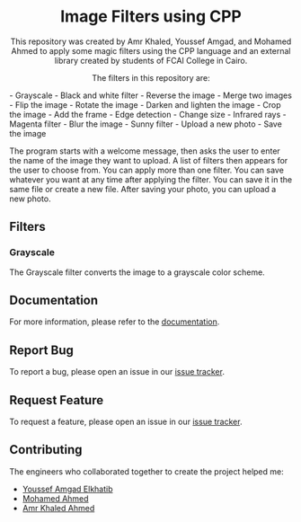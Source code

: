 <div align='center'>

# Image Filters using CPP

This repository was created by Amr Khaled, Youssef Amgad, and Mohamed Ahmed to apply some magic filters using the CPP language and an external library created by students of FCAI College in Cairo.

The filters in this repository are:
<div align='left'>
- Grayscale
- Black and white filter
- Reverse the image
- Merge two images
- Flip the image
- Rotate the image
- Darken and lighten the image
- Crop the image
- Add the frame
- Edge detection
- Change size
- Infrared rays
- Magenta filter
- Blur the image
- Sunny filter
- Upload a new photo
- Save the image

The program starts with a welcome message, then asks the user to enter the name of the image they want to upload. A list of filters then appears for the user to choose from. You can apply more than one filter. You can save whatever you want at any time after applying the filter. You can save it in the same file or create a new file. After saving your photo, you can upload a new photo.

## Filters

### Grayscale

The Grayscale filter converts the image to a grayscale color scheme.

## Documentation

For more information, please refer to the [documentation](https://github.com/Amr-Khaled-Ahmed/Photo-editor/blob/master/README.md).

## Report Bug

To report a bug, please open an issue in our [issue tracker](https://github.com/Amr-Khaled-Ahmed/Photo-editor/issues).

## Request Feature

To request a feature, please open an issue in our [issue tracker](https://github.com/Amr-Khaled-Ahmed/Photo-editor/issues).

## Contributing

The engineers who collaborated together to create the project helped me:

- [Youssef Amgad Elkhatib](https://github.com/YoussefElkhatib)
- [Mohamed Ahmed](https://github.com/mohamedahmed2005)
- [Amr Khaled Ahmed](https://github.com/Amr-Khaled-Ahmed)

</div>
